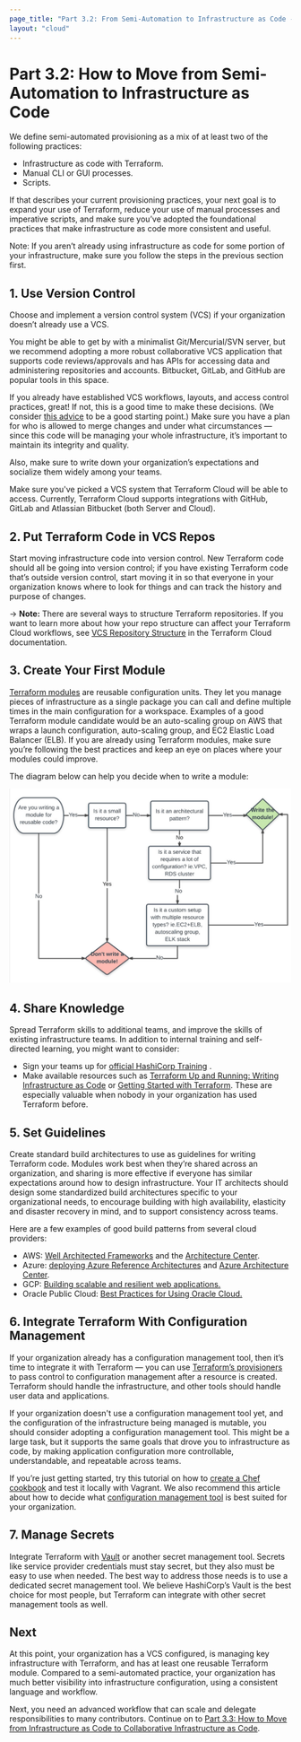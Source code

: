 ```yaml
---
page_title: "Part 3.2: From Semi-Automation to Infrastructure as Code - Terraform Recommended Practices"
layout: "cloud"
---
```


# Part 3.2: How to Move from Semi-Automation to Infrastructure as Code

We define semi-automated provisioning as a mix of at least two of the following practices:

* Infrastructure as code with Terraform.
* Manual CLI or GUI processes.
* Scripts.

If that describes your current provisioning practices, your next goal is to expand your use of Terraform, reduce your use of manual processes and imperative scripts, and make sure you’ve adopted the foundational practices that make infrastructure as code more consistent and useful.

Note: If you aren’t already using infrastructure as code for some portion of your infrastructure, make sure you follow the steps in the previous section first.

## 1. Use Version Control

Choose and implement a version control system (VCS) if your organization doesn’t already use a VCS.

You might be able to get by with a minimalist Git/Mercurial/SVN server, but we recommend adopting a more robust collaborative VCS application that supports code reviews/approvals and has APIs for accessing data and administering repositories and accounts. Bitbucket, GitLab, and GitHub are popular tools in this space.

If you already have established VCS workflows, layouts, and access control practices, great! If not, this is a good time to make these decisions. (We consider [this advice](http://www.drupalwatchdog.net/volume-4/issue-2/version-control-workflow-strategies) to be a good starting point.) Make sure you have a plan for who is allowed to merge changes and under what circumstances — since this code will be managing your whole infrastructure, it’s important to maintain its integrity and quality.

Also, make sure to write down your organization’s expectations and socialize them widely among your teams.

Make sure you've picked a VCS system that Terraform Cloud will be able to access. Currently, Terraform Cloud supports integrations with GitHub, GitLab and Atlassian Bitbucket (both Server and Cloud).


## 2. Put Terraform Code in VCS Repos

Start moving infrastructure code into version control. New Terraform code should all be going into version control; if you have existing Terraform code that’s outside version control, start moving it in so that everyone in your organization knows where to look for things and can track the history and purpose of changes.

-> **Note:** There are several ways to structure Terraform repositories. If you want to learn more about how your repo structure can affect your Terraform Cloud workflows, see [VCS Repository Structure](/docs/cloud/workspaces/repo-structure.html) in the Terraform Cloud documentation.

## 3. Create Your First Module

[Terraform modules](/docs/modules/index.html) are reusable configuration units. They let you manage pieces of infrastructure as a single package you can call and define multiple times in the main configuration for a workspace. Examples of a good Terraform module candidate would be an auto-scaling group on AWS that wraps a launch configuration, auto-scaling group, and EC2 Elastic Load Balancer (ELB). If you are already using Terraform modules, make sure you’re following the best practices and keep an eye on places where your modules could improve.

The diagram below can help you decide when to write a module:

![(A flow chart suggesting that modules should be used to reuse code with multiple resources for architectural patterns, reduction of configuration, or a custom setup with many resource types.)](./images/image2.png)

## 4. Share Knowledge

Spread Terraform skills to additional teams, and improve the skills of existing infrastructure teams. In addition to internal training and self-directed learning, you might want to consider:

* Sign your teams up for [official HashiCorp Training](https://www.hashicorp.com/training/) .
* Make available resources such as [Terraform Up and Running: Writing Infrastructure as Code](https://www.amazon.com/Terraform-Running-Writing-Infrastructure-Code-ebook/dp/B06XKHGJHP/ref=sr_1_1?ie=UTF8&qid=1496138592&sr=8-1&keywords=terraform+up+and+running) or [Getting Started with Terraform](https://www.amazon.com/Getting-Started-Terraform-Kirill-Shirinkin/dp/1786465108/ref=sr_1_1?ie=UTF8&qid=1496138892&sr=8-1&keywords=Getting+Started+with+Terraform). These are especially valuable when nobody in your organization has used Terraform before.

## 5. Set Guidelines

Create standard build architectures to use as guidelines for writing Terraform code. Modules work best when they’re shared across an organization, and sharing is more effective if everyone has similar expectations around how to design infrastructure. Your IT architects should design some standardized build architectures specific to your organizational needs, to encourage building with high availability, elasticity and disaster recovery in mind, and to support consistency across teams.

Here are a few examples of good build patterns from several cloud providers:

* AWS: [Well Architected Frameworks](https://d0.awsstatic.com/whitepapers/architecture/AWS_Well-Architected_Framework.pdf) and the [Architecture Center](https://aws.amazon.com/architecture/).
* Azure: [deploying Azure Reference Architectures](https://github.com/mspnp/reference-architectures) and [Azure Architecture Center](https://docs.microsoft.com/en-us/azure/architecture/).
* GCP: [Building scalable and resilient web applications.](https://cloud.google.com/solutions/scalable-and-resilient-apps)
* Oracle Public Cloud: [Best Practices for Using Oracle Cloud.](https://docs.oracle.com/cloud/latest/stcomputecs/STCSG/GUID-C37FDFF1-7C48-4DA8-B31F-D7D7B35674A8.htm#STCSG-GUID-C37FDFF1-7C48-4DA8-B31F-D7D7B35674A8)

## 6. Integrate Terraform With Configuration Management

If your organization already has a configuration management tool, then it’s time to integrate it with Terraform — you can use [Terraform’s provisioners](/docs/provisioners/index.html) to pass control to configuration management after a resource is created. Terraform should handle the infrastructure, and other tools should handle user data and applications.

If your organization doesn't use a configuration management tool yet, and the configuration of the infrastructure being managed is mutable, you should consider adopting a configuration management tool. This might be a large task, but it supports the same goals that drove you to infrastructure as code, by making application configuration more controllable, understandable, and repeatable across teams.

If you’re just getting started, try this tutorial on how to [create a Chef cookbook](https://www.vagrantup.com/docs/provisioning/chef_solo.html) and test it locally with Vagrant. We also recommend this article about how to decide what [configuration management tool](http://www.intigua.com/blog/puppet-vs.-chef-vs.-ansible-vs.-saltstack) is best suited for your organization.

## 7. Manage Secrets

Integrate Terraform with [Vault](/docs/providers/vault/index.html) or another secret management tool. Secrets like service provider credentials must stay secret, but they also must be easy to use when needed. The best way to address those needs is to use a dedicated secret management tool. We believe HashiCorp’s Vault is the best choice for most people, but Terraform can integrate with other secret management tools as well.

## Next

At this point, your organization has a VCS configured, is managing key infrastructure with Terraform, and has at least one reusable Terraform module. Compared to a semi-automated practice, your organization has much better visibility into infrastructure configuration, using a consistent language and workflow.

Next, you need an advanced workflow that can scale and delegate responsibilities to many contributors. Continue on to [Part 3.3: How to Move from Infrastructure as Code to Collaborative Infrastructure as Code](./part3.3.html).
